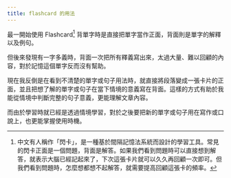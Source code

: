 ```yaml
---
title: flashcard 的用法
---
```


最一開始使用 Flashcard[^1] 背單字時是直接把單字當作正面，背面則是單字的解釋以及例句。

但後來發現有一字多義時，背面一次把所有釋義寫出來，太過大量、難以回顧的內容，對於記憶這個單字反而沒有幫助。

現在我反倒是在看到不清楚的單字或句子用法時，就直接將段落變成一張卡片的正面，並且把想了解的單字或句子在當下情境的意義寫在背面。這樣的方式有助於我能從情境中判斷完整的句子意義，更能理解文章內容。

而由於學習時就已經是透過情境學習，對於之後要把新的單字或句子用在寫作或口說上，也更能掌握使用時機。

[^1]: 中文有人稱作「閃卡」，是一種基於間隔記憶法系統而設計的學習工具。常見的閃卡正面是一個問題，背面是解答。如果我們看到問題時可以直接想到解答，就表示大腦已經記起來了，下次這張卡片就可以久久再回顧一次即可。但我們看到問題時，怎麼想都想不起解答，就需要提高回顧這張卡的頻率。